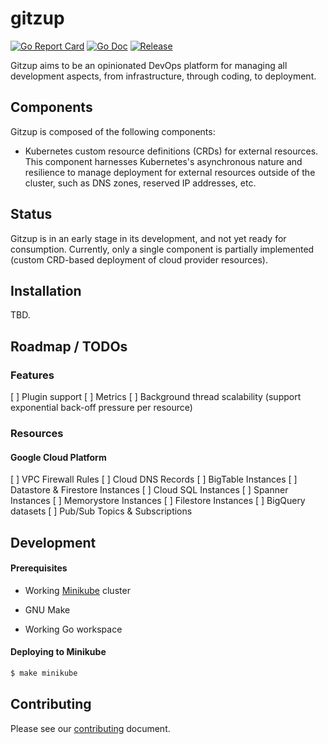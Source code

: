 # gitzup

[![Go Report Card](https://goreportcard.com/badge/github.com/kfirz/gitzup?style=flat-square)](https://goreportcard.com/report/github.com/kfirz/gitzup)
[![Go Doc](https://img.shields.io/badge/godoc-reference-blue.svg?style=flat-square)](http://godoc.org/github.com/kfirz/gitzup)
[![Release](https://img.shields.io/github/release/kfirz/gitzup.svg?style=flat-square)](https://github.com/kfirz/gitzup/releases/latest)

Gitzup aims to be an opinionated DevOps platform for managing all development aspects, from infrastructure, through coding, to deployment.

## Components

Gitzup is composed of the following components:

* Kubernetes custom resource definitions (CRDs) for external resources. This component harnesses Kubernetes's asynchronous nature and resilience to manage deployment for external resources outside of the cluster, such as DNS zones, reserved IP addresses, etc.

## Status

Gitzup is in an early stage in its development, and not yet ready for consumption. Currently, only a single component is partially implemented (custom CRD-based deployment of cloud provider resources).

## Installation

TBD.
 
## Roadmap / TODOs

### Features

[ ] Plugin support
[ ] Metrics
[ ] Background thread scalability (support exponential back-off pressure per resource)

### Resources

#### Google Cloud Platform

[ ] VPC Firewall Rules
[ ] Cloud DNS Records
[ ] BigTable Instances
[ ] Datastore & Firestore Instances
[ ] Cloud SQL Instances
[ ] Spanner Instances
[ ] Memorystore Instances
[ ] Filestore Instances
[ ] BigQuery datasets
[ ] Pub/Sub Topics & Subscriptions

## Development

#### Prerequisites

* Working [Minikube](https://kubernetes.io/docs/tasks/tools/install-kubectl/) cluster

* GNU Make

* Working Go workspace


#### Deploying to Minikube

```bash
$ make minikube
```

## Contributing

Please see our [contributing](./CONTRIBUTING.md) document.
